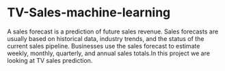 # TV-Sales-machine-learning
A sales forecast is a prediction of future sales revenue. Sales forecasts are usually
based on historical data, industry trends, and the status of the current sales pipeline.
Businesses use the sales forecast to estimate weekly, monthly, quarterly, and annual
sales totals.In this project we are looking at TV sales prediction.

